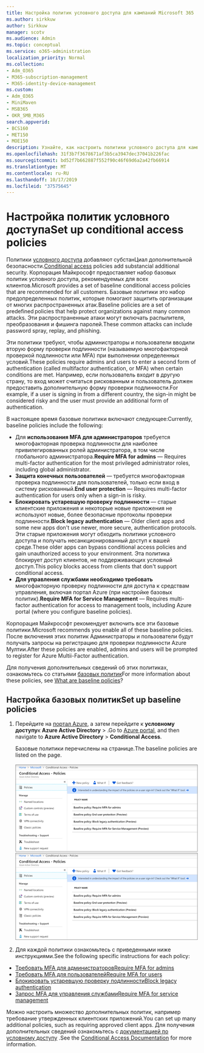 ```yaml
---
title: Настройка политик условного доступа для кампаний Microsoft 365
ms.author: sirkkuw
author: Sirkkuw
manager: scotv
ms.audience: Admin
ms.topic: conceptual
ms.service: o365-administration
localization_priority: Normal
ms.collection:
- Adm_O365
- M365-subscription-management
- M365-identity-device-management
ms.custom:
- Adm_O365
- MiniMaven
- MSB365
- OKR_SMB_M365
search.appverid:
- BCS160
- MET150
- MOE150
description: Узнайте, как настроить политики условного доступа для кампаний Microsoft 365.
ms.openlocfilehash: 31f3b7f3678671af3b5ca3947dec37041b226fac
ms.sourcegitcommit: bd52f7b662887f552f90c46f69d6a2a42fb66914
ms.translationtype: MT
ms.contentlocale: ru-RU
ms.lasthandoff: 10/17/2019
ms.locfileid: "37575645"
---
```

# <a name="set-up-conditional-access-policies"></a><span data-ttu-id="1a896-103">Настройка политик условного доступа</span><span class="sxs-lookup"><span data-stu-id="1a896-103">Set up conditional access policies</span></span>

<span data-ttu-id="1a896-104">Политики [условного доступа](https://docs.microsoft.com/azure/active-directory/conditional-access/overview) добавляют субстанЦиал дополнительной безопасности.</span><span class="sxs-lookup"><span data-stu-id="1a896-104">[Conditional access](https://docs.microsoft.com/azure/active-directory/conditional-access/overview) policies add substancial additional security.</span></span> <span data-ttu-id="1a896-105">Корпорация Майкрософт предоставляет набор базовых политик условного доступа, рекомендуемых для всех клиентов.</span><span class="sxs-lookup"><span data-stu-id="1a896-105">Microsoft provides a set of baseline conditional access policies that are recommended for all customers.</span></span> <span data-ttu-id="1a896-106">Базовые политики это набор предопределенных политик, которые помогают защитить организации от многих распространенных атак.</span><span class="sxs-lookup"><span data-stu-id="1a896-106">Baseline policies are a set of predefined policies that help protect organizations against many common attacks.</span></span> <span data-ttu-id="1a896-107">Эти распространенные атаки могут включать распылителя, преобразования и фишинга паролей.</span><span class="sxs-lookup"><span data-stu-id="1a896-107">These common attacks can include password spray, replay, and phishing.</span></span>

<span data-ttu-id="1a896-108">Эти политики требуют, чтобы администраторы и пользователи вводили вторую форму проверки подлинности (называемую многофакторной проверкой подлинности или MFA) при выполнении определенных условий.</span><span class="sxs-lookup"><span data-stu-id="1a896-108">These policies require admins and users to enter a second form of authentication (called multifactor authentication, or MFA) when certain conditions are met.</span></span> <span data-ttu-id="1a896-109">Например, если пользователь входит в другую страну, то вход может считаться рискованным и пользователь должен предоставить дополнительную форму проверки подлинности.</span><span class="sxs-lookup"><span data-stu-id="1a896-109">For example, if a user is signing in from a different country, the sign-in might be considered risky and the user must provide an additional form of authentication.</span></span> 

<span data-ttu-id="1a896-110">В настоящее время базовые политики включают следующее:</span><span class="sxs-lookup"><span data-stu-id="1a896-110">Currently, baseline policies include the following:</span></span>
- <span data-ttu-id="1a896-111">Для **использования MFA для администраторов** требуется многофакторная проверка подлинности для наиболее привилегированных ролей администратора, в том числе глобального администратора.</span><span class="sxs-lookup"><span data-stu-id="1a896-111">**Require MFA for admins** — Requires multi-factor authentication for the most privileged administrator roles, including global administrator.</span></span>
- <span data-ttu-id="1a896-112">**Защита конечных пользователей** — требуется многофакторная проверка подлинности для пользователей, только если вход в систему рискованный.</span><span class="sxs-lookup"><span data-stu-id="1a896-112">**End user protection** — Requires multi-factor authentication for users only when a sign-in is risky.</span></span> 
- <span data-ttu-id="1a896-113">**Блокировать устаревшую проверку подлинности** — старые клиентские приложения и некоторые новые приложения не используют новые, более безопасные протоколы проверки подлинности.</span><span class="sxs-lookup"><span data-stu-id="1a896-113">**Block legacy authentication** — Older client apps and some new apps don't use newer, more secure, authentication protocols.</span></span> <span data-ttu-id="1a896-114">Эти старые приложения могут обходить политики условного доступа и получать несанкционированный доступ к вашей среде.</span><span class="sxs-lookup"><span data-stu-id="1a896-114">These older apps can bypass conditional access policies and gain unauthorized access to your environment.</span></span> <span data-ttu-id="1a896-115">Эта политика блокирует доступ клиентов, не поддерживающих условный доступ.</span><span class="sxs-lookup"><span data-stu-id="1a896-115">This policy blocks access from clients that don't support conditional access.</span></span> 
- <span data-ttu-id="1a896-116">**Для управления службами необходимо требовать** многофакторную проверку подлинности для доступа к средствам управления, включая портал Azure (при настройке базовых политик).</span><span class="sxs-lookup"><span data-stu-id="1a896-116">**Require MFA for Service Management** — Requires multi-factor authentication for access to management tools, including Azure portal (where you configure baseline policies).</span></span> 

<span data-ttu-id="1a896-117">Корпорация Майкрософт рекомендует включить все эти базовые политики.</span><span class="sxs-lookup"><span data-stu-id="1a896-117">Microsoft recommends you enable all of these baseline policies.</span></span> <span data-ttu-id="1a896-118">После включения этих политик Администраторы и пользователи будут получать запросы на регистрацию для проверки подлинности Azure Мултии.</span><span class="sxs-lookup"><span data-stu-id="1a896-118">After these policies are enabled, admins and users will be prompted to register for Azure Multii-Factor authentication.</span></span>

<span data-ttu-id="1a896-119">Для получения дополнительных сведений об этих политиках, ознакомьтесь со статьями [базовых политик](https://docs.microsoft.com/azure/active-directory/conditional-access/concept-baseline-protection)</span><span class="sxs-lookup"><span data-stu-id="1a896-119">For more information about these policies, see [What are baseline policies](https://docs.microsoft.com/azure/active-directory/conditional-access/concept-baseline-protection)?</span></span>


## <a name="set-up-baseline-policies"></a><span data-ttu-id="1a896-120">Настройка базовых политик</span><span class="sxs-lookup"><span data-stu-id="1a896-120">Set up baseline policies</span></span>

1. <span data-ttu-id="1a896-121">Перейдите на [портал Azure](https://portal.azure.com), а затем перейдите к **условному доступу**к **Azure Active Directory** \> .</span><span class="sxs-lookup"><span data-stu-id="1a896-121">Go to [Azure portal](https://portal.azure.com), and then navigate to **Azure Active Directory** \> **Conditional Access**.</span></span>
    
    <span data-ttu-id="1a896-122">Базовые политики перечислены на странице.</span><span class="sxs-lookup"><span data-stu-id="1a896-122">The baseline policies are listed on the page.</span></span> <br/> <br/>
    <span data-ttu-id="1a896-123">![Страница, на которой перечисляются базовые политики для условного доступа.](media/baslinepolicies.png)</span><span class="sxs-lookup"><span data-stu-id="1a896-123">![Page that lists baseline policies for conditional access.](media/baslinepolicies.png)</span></span>
1. <span data-ttu-id="1a896-124">Для каждой политики ознакомьтесь с приведенными ниже инструкциями.</span><span class="sxs-lookup"><span data-stu-id="1a896-124">See the following specific instructions for each policy:</span></span>

  - [<span data-ttu-id="1a896-125">Требовать MFA для администраторов</span><span class="sxs-lookup"><span data-stu-id="1a896-125">Require MFA for admins</span></span>](https://docs.microsoft.com/en-us/azure/active-directory/conditional-access/howto-baseline-protect-administrators)
- [<span data-ttu-id="1a896-126">Требовать MFA для пользователей</span><span class="sxs-lookup"><span data-stu-id="1a896-126">Require MFA for users</span></span>](https://docs.microsoft.com/en-us/azure/active-directory/conditional-access/howto-baseline-protect-end-users)  
 - [<span data-ttu-id="1a896-127">Блокировать устаревшую проверку подлинности</span><span class="sxs-lookup"><span data-stu-id="1a896-127">Block legacy authentication</span></span>](https://docs.microsoft.com/en-us/azure/active-directory/conditional-access/howto-baseline-protect-legacy-auth)
  - [<span data-ttu-id="1a896-128">Запрос MFA для управления службами</span><span class="sxs-lookup"><span data-stu-id="1a896-128">Require MFA for service management</span></span>](https://docs.microsoft.com/azure/active-directory/conditional-access/howto-baseline-protect-azure)

<span data-ttu-id="1a896-129">Можно настроить множество дополнительных политик, например требование утвержденных клиентских приложений.</span><span class="sxs-lookup"><span data-stu-id="1a896-129">You can set up many additional policies, such as requiring approved client apps.</span></span> <span data-ttu-id="1a896-130">Для получения дополнительных сведений ознакомьтесь с [документацией по условному доступу](https://docs.microsoft.com/azure/active-directory/conditional-access/) .</span><span class="sxs-lookup"><span data-stu-id="1a896-130">See the [Conditional Access Documentation](https://docs.microsoft.com/azure/active-directory/conditional-access/) for more information.</span></span>